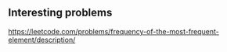## Interesting problems

https://leetcode.com/problems/frequency-of-the-most-frequent-element/description/
